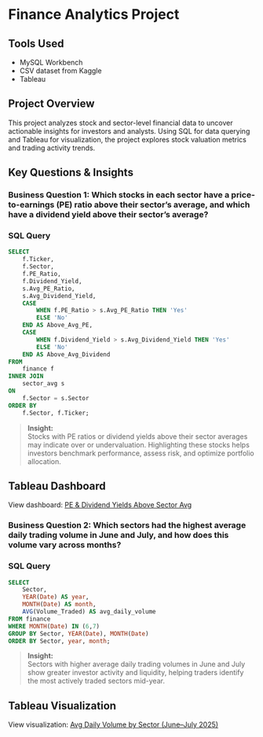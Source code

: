# Finance Analytics Project

## Tools Used
- MySQL Workbench
- CSV dataset from Kaggle
- Tableau

## Project Overview
This project analyzes stock and sector-level financial data to uncover actionable insights for investors and analysts. Using SQL for data querying and Tableau for visualization, the project explores stock valuation metrics and trading activity trends.

## Key Questions & Insights

### Business Question 1: Which stocks in each sector have a price-to-earnings (PE) ratio above their sector’s average, and which have a dividend yield above their sector’s average?

### SQL Query
```sql
SELECT 
    f.Ticker,
    f.Sector,
    f.PE_Ratio,
    f.Dividend_Yield,
    s.Avg_PE_Ratio,
    s.Avg_Dividend_Yield,
    CASE 
        WHEN f.PE_Ratio > s.Avg_PE_Ratio THEN 'Yes'
        ELSE 'No'
    END AS Above_Avg_PE,
    CASE 
        WHEN f.Dividend_Yield > s.Avg_Dividend_Yield THEN 'Yes'
        ELSE 'No'
    END AS Above_Avg_Dividend
FROM 
    finance f
INNER JOIN 
    sector_avg s
ON 
    f.Sector = s.Sector
ORDER BY 
    f.Sector, f.Ticker;
```

> **Insight:**  
> Stocks with PE ratios or dividend yields above their sector averages may indicate over or undervaluation. Highlighting these stocks helps investors benchmark performance, assess risk, and optimize portfolio allocation.

## Tableau Dashboard

View dashboard: [PE & Dividend Yields Above Sector Avg](https://public.tableau.com/app/profile/xavier.fragoso/viz/FinancialAnalysisonStocks/PEDividendYieldsAboveSectorAvg)

### Business Question 2: Which sectors had the highest average daily trading volume in June and July, and how does this volume vary across months?

### SQL Query
```sql
SELECT
    Sector,
    YEAR(Date) AS year,
    MONTH(Date) AS month,
    AVG(Volume_Traded) AS avg_daily_volume
FROM finance
WHERE MONTH(Date) IN (6,7)
GROUP BY Sector, YEAR(Date), MONTH(Date)
ORDER BY Sector, year, month;
```

> **Insight:**  
> Sectors with higher average daily trading volumes in June and July show greater investor activity and liquidity, helping traders identify the most actively traded sectors mid-year.

## Tableau Visualization

View visualization: [Avg Daily Volume by Sector (June–July 2025)](https://public.tableau.com/app/profile/xavier.fragoso/viz/AvgDailyVolumebySectorJuneJuly2025/AvgDailyVolumebySectorJuneJuly2025)
